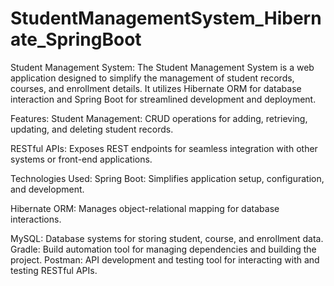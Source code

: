 # StudentManagementSystem_Hibernate_SpringBoot



Student Management System:
The Student Management System is a web application designed to simplify the management of student records, courses, and enrollment details. It utilizes Hibernate ORM for database interaction and Spring Boot for streamlined development and deployment.

Features:
Student Management: CRUD operations for adding, retrieving, updating, and deleting student records.

RESTful APIs: Exposes REST endpoints for seamless integration with other systems or front-end applications.

Technologies Used:
Spring Boot: Simplifies application setup, configuration, and development.

Hibernate ORM: Manages object-relational mapping for database interactions.

MySQL: Database systems for storing student, course, and enrollment data.
Gradle: Build automation tool for managing dependencies and building the project.
Postman: API development and testing tool for interacting with and testing RESTful APIs.
